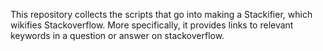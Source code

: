This repository collects the scripts that go into making a Stackifier, which wikifies Stackoverflow. More specifically, it provides links to relevant keywords in a question or answer on stackoverflow.
